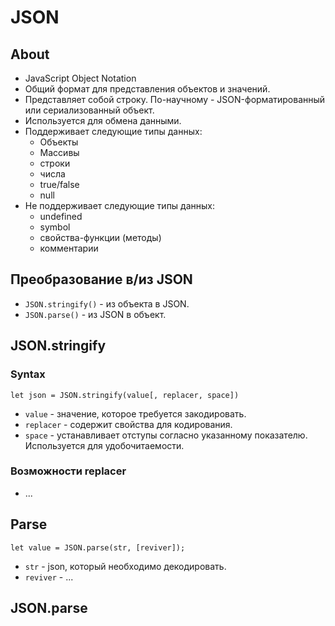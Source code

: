 # JSON

## About
- JavaScript Object Notation
- Общий формат для представления объектов и значений.
- Представляет собой строку. По-научному - JSON-форматированный или сериализованный объект.
- Используется для обмена данными.
- Поддерживает следующие типы данных:
  - Объекты
  - Массивы
  - строки
  - числа
  - true/false
  - null
- Не поддерживает следующие типы данных:
  - undefined
  - symbol
  - свойства-функции (методы)
  - комментарии

## Преобразование в/из JSON
- `JSON.stringify()` - из объекта в JSON.
- `JSON.parse()` - из JSON в объект.

## JSON.stringify

### Syntax
```
let json = JSON.stringify(value[, replacer, space])
```
- `value` - значение, которое требуется закодировать.
- `replacer` - содержит свойства для кодирования.
- `space` - устанавливает отступы согласно указанному показателю. Используется для удобочитаемости.

### Возможности replacer
- ...

## Parse
```
let value = JSON.parse(str, [reviver]);
```
- `str` - json, который необходимо декодировать.
- `reviver` - ...





## JSON.parse